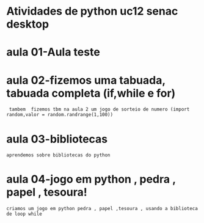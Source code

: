 # Atividades de python uc12 senac desktop 
# aula 01-Aula teste
# aula 02-fizemos uma tabuada, tabuada completa (if,while e for)
```` tambem  fizemos tbm na aula 2 um jogo de sorteio de numero (import random,valor = random.randrange(1,100))````


# aula 03-bibliotecas
````aprendemos sobre bibliotecas do python````

# aula 04-jogo em python , pedra , papel , tesoura!
``criamos um jogo em python pedra , papel ,tesoura , usando a biblioteca de loop while``


